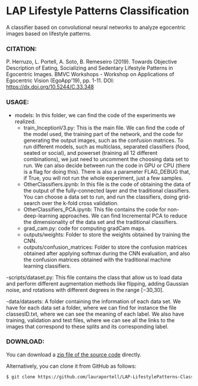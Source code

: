 # LAP Lifestyle Patterns Classification
A classifier based on convolutional neural networks to analyze egocentric images based on lifestyle patterns.

### CITATION:

P. Herruzo, L. Portell, A. Soto, B. Remeseiro (2019). Towards Objective Description of Eating, Socializing and Sedentary Lifestyle Patterns in Egocentric Images. BMVC Workshops - Workshop on Applications of Egocentric Vision (EgoApp'19), pp. 1-11. DOI: https://dx.doi.org/10.5244/C.33.348

### USAGE:

- models: In this folder, we can find the code of the experiments we realized.
	- train_InceptionV3.py: This is the main file. We can find the code of the model used, the training part of the network, and the code for generating the output images, such as the confusion matrices. To run different models, such as multiclass, separated classifiers (food, seated or social), and powerset (training all 12 different combinations), we just need to uncomment the choosing data set to run. We can also decide between run the code in GPU or CPU (there is a flag for doing this). There is also a parameter FLAG_DEBUG that, if True, you will not run the whole experiment, just a few samples.
	- OtherClassifiers.ipynb: In this file is the code of obtaining the data of the output of the fully-connected layer and the traditional classifiers. You can choose a data set to run, and run the classifiers, doing grid-search over the k-fold cross validation. 
	- OtherClassifiers_PCA.ipynb: This file contains the code for non-deep-learning approaches. We can find Incremental PCA to reduce the dimensionality of the data set and the traditional classifiers.
    - grad_cam.py: code for computing gradCam maps.
    - outputs/weights: Folder to store the weights obtained by training the CNN. 
    - outputs/confusion_matrices: Folder to store the confusion matrices obtained after applying softmax during the CNN evaluation, and also the confusion matrices obtained with the traditional machine learning classifiers.

-scripts/dataset.py: This file contains the class that allow us to load data and perform different augmentation methods like flipping, adding Gaussian noise, and rotations with different
degrees in the range [−30,30].

-data/datasets: A folder containing the information of each data set. We have for each data set a folder, where we can find for instance the file classesID.txt, where we can see the meaning of each label. We also have training, validation and test files, where we can see all the links to the images that correspond to these splits and its corresponding label.

### DOWNLOAD:

You can download a [zip file of the source code](https://github.com/lauraportell/LAP-LifestylePatterns-Classification/archive/master.zip) directly.

Alternatively, you can clone it from GitHub as follows:

``` sh
$ git clone https://github.com/lauraportell/LAP-LifestylePatterns-Classification.git
```
